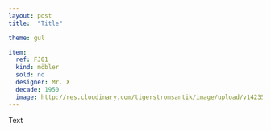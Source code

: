 ```yaml
---
layout: post
title:  "Title"

theme: gul

item:
  ref: FJ01
  kind: möbler
  sold: no
  designer: Mr. X
  decade: 1950
  image: http://res.cloudinary.com/tigerstromsantik/image/upload/v1423508171/Karmstol_senbarock_9.500_ca44jf.jpg
---
```


Text
